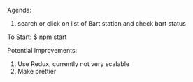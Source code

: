 Agenda: 
1. search or click on list of Bart station and check bart status


To Start:
$ npm start

Potential Improvements:
1. Use Redux, currently not very scalable 
2. Make prettier
